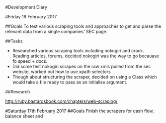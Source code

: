 #Development Diary

#Friday 16 February 2017

##Goals
To test various scraping tools and approaches to get and parse the relevant data from a single companies' SEC page. 

##Tasks
<ul>
<li>Researched various scraping tools including nokogiri and crack. Reading articles, forums, decided nokogiri was the way to go becauase fo speed + docs.</li>
<li>Did some test nokogiri scrapes on the raw xmls pulled from the sec website, worked out how to use xpath selectors </li>
<li>Though about structuring the scraper, decided on using a Class which would take a file ready to pass as an initialise argument.</li>
</ul>


##Research

http://ruby.bastardsbook.com/chapters/web-scraping/

#Saturday 17th February 2017
##Goals
Finish the scrapers for cash flow, balance sheet and